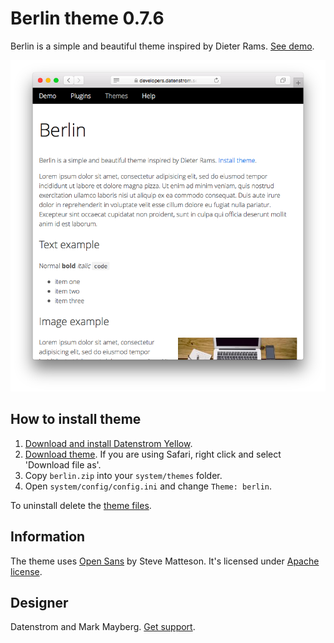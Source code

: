 Berlin theme 0.7.6
==================
Berlin is a simple and beautiful theme inspired by Dieter Rams. [See demo](https://developers.datenstrom.se/themes/berlin).

<p align="center"><img src="berlin-screenshot.png?raw=true" alt="Screenshot"></p>

## How to install theme

1. [Download and install Datenstrom Yellow](https://github.com/datenstrom/yellow/).
2. [Download theme](https://github.com/datenstrom/yellow-themes/raw/master/zip/berlin.zip). If you are using Safari, right click and select 'Download file as'.
3. Copy `berlin.zip` into your `system/themes` folder.
4. Open `system/config/config.ini` and change `Theme: berlin`.

To uninstall delete the [theme files](update.ini).

## Information

The theme uses [Open Sans](http://www.opensans.com) by Steve Matteson. It's licensed under [Apache license](https://opensource.org/licenses/Apache-2.0).

## Designer

Datenstrom and Mark Mayberg. [Get support](https://developers.datenstrom.se/help/support).
